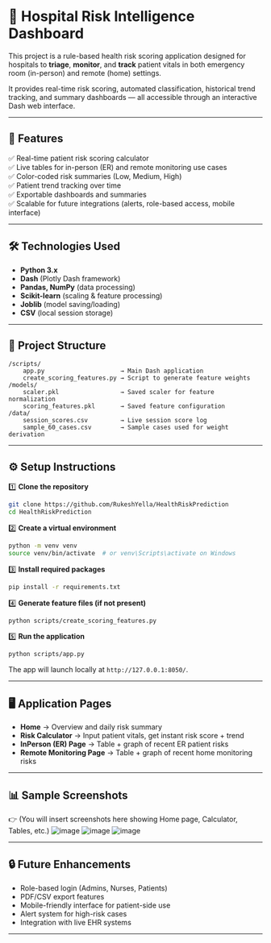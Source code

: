 
# 🏥 Hospital Risk Intelligence Dashboard

This project is a rule-based health risk scoring application designed for hospitals to **triage**, **monitor**, and **track** patient vitals in both emergency room (in-person) and remote (home) settings.

It provides real-time risk scoring, automated classification, historical trend tracking, and summary dashboards — all accessible through an interactive Dash web interface.

---

## 🚀 Features

✅ Real-time patient risk scoring calculator  
✅ Live tables for in-person (ER) and remote monitoring use cases  
✅ Color-coded risk summaries (Low, Medium, High)  
✅ Patient trend tracking over time  
✅ Exportable dashboards and summaries  
✅ Scalable for future integrations (alerts, role-based access, mobile interface)

---

## 🛠️ Technologies Used

- **Python 3.x**
- **Dash** (Plotly Dash framework)
- **Pandas, NumPy** (data processing)
- **Scikit-learn** (scaling & feature processing)
- **Joblib** (model saving/loading)
- **CSV** (local session storage)

---

## 📂 Project Structure

```
/scripts/
    app.py                     → Main Dash application  
    create_scoring_features.py → Script to generate feature weights
/models/
    scaler.pkl                 → Saved scaler for feature normalization
    scoring_features.pkl       → Saved feature configuration
/data/
    session_scores.csv         → Live session score log
    sample_60_cases.csv        → Sample cases used for weight derivation
```

---

## ⚙️ Setup Instructions

1️⃣ **Clone the repository**
```bash
git clone https://github.com/RukeshYella/HealthRiskPrediction
cd HealthRiskPrediction
```

2️⃣ **Create a virtual environment**
```bash
python -m venv venv
source venv/bin/activate  # or venv\Scripts\activate on Windows
```

3️⃣ **Install required packages**
```bash
pip install -r requirements.txt
```

4️⃣ **Generate feature files (if not present)**
```bash
python scripts/create_scoring_features.py
```

5️⃣ **Run the application**
```bash
python scripts/app.py
```

The app will launch locally at `http://127.0.0.1:8050/`.

---

## 🖥️ Application Pages

- **Home** → Overview and daily risk summary  
- **Risk Calculator** → Input patient vitals, get instant risk score + trend  
- **InPerson (ER) Page** → Table + graph of recent ER patient risks  
- **Remote Monitoring Page** → Table + graph of recent home monitoring risks

---

## 📊 Sample Screenshots

👉 (You will insert screenshots here showing Home page, Calculator, Tables, etc.)
![image](https://github.com/user-attachments/assets/ee0596ec-ad7d-4b93-914c-37631630cc52)
![image](https://github.com/user-attachments/assets/7134725b-6c84-477c-b2cb-2d7d51f56651)
![image](https://github.com/user-attachments/assets/7c27dddc-f16b-446d-b719-40a85150bf18)

---

## 🔒 Future Enhancements

- Role-based login (Admins, Nurses, Patients)  
- PDF/CSV export features  
- Mobile-friendly interface for patient-side use  
- Alert system for high-risk cases  
- Integration with live EHR systems

---
